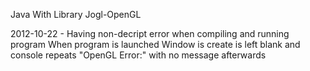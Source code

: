 
Java
With Library Jogl-OpenGL

2012-10-22
	- Having non-decript error when compiling and running program
		When program is launched Window is create is left blank and console repeats "OpenGL Error:" with no message afterwards




